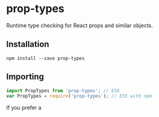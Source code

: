 # prop-types

Runtime type checking for React props and similar objects.

## Installation

```
npm install --save prop-types
```

## Importing

```js
import PropTypes from 'prop-types'; // ES6
var PropTypes = require('prop-types'); // ES5 with npm
```

If you prefer a <script> tag, you can get it from `window.PropTypes` global:

```html
<!-- development version -->
<script src="https://unpkg.com/prop-types/prop-types.js"></script>
 
<!-- production version -->
<script src="https://unpkg.com/prop-types/prop-types.min.js"></script>
```

## Development and Production Versions

In production, all validator functions are replaced with empty functions that throw an error. This is done to optimize the bundle size.

Don’t call the validator functions manually in your code. React automatically calls PropTypes validators declared on your components in development version, and it won’t call them in productions.

If you use a bundler like Browserify or Webpack, don’t forget to [follow these instructions](https://facebook.github.io/react/docs/installation.html#development-and-production-versions) to correctly bundle your application in development or production mode. Otherwise you’ll ship unnecessary code to your users.

## Usage

Refer to the [React documentation](https://facebook.github.io/react/docs/typechecking-with-proptypes.html) for more information.
